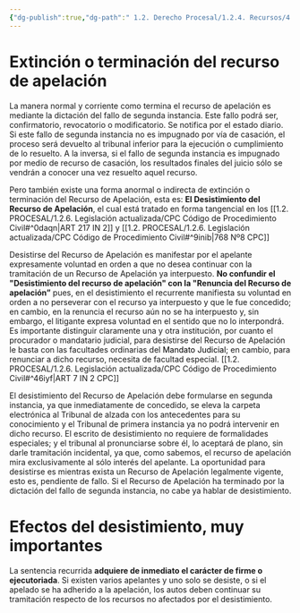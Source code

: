 ```yaml
---
{"dg-publish":true,"dg-path":" 1.2. Derecho Procesal/1.2.4. Recursos/4. Recurso de apelación/4.8. Extinción, terminación y desistimiento del recurso de apelación.md","permalink":"/1-2-derecho-procesal/1-2-4-recursos/4-recurso-de-apelacion/4-8-extincion-terminacion-y-desistimiento-del-recurso-de-apelacion/","tags":["Procesal"]}
---
```


# Extinción o terminación del recurso de apelación

La manera normal y corriente como termina el recurso de apelación es mediante la dictación del fallo de segunda instancia. Este fallo podrá ser, confirmatorio, revocatorio o modificatorio. Se notifica por el estado diario. Si este fallo de segunda instancia no es impugnado por vía de casación, el proceso será devuelto al tribunal inferior para la ejecución o cumplimiento de lo resuelto. A la inversa, si el fallo de segunda instancia es impugnado por medio de recurso de casación, los resultados finales del juicio sólo se vendrán a conocer una vez resuelto aquel recurso.

Pero también existe una forma anormal o indirecta de extinción o terminación del Recurso de Apelación, esta es: **El Desistimiento del Recurso de Apelación**, el cual está tratado en forma tangencial en los  [[1.2. PROCESAL/1.2.6. Legislación actualizada/CPC Código de Procedimiento Civil#^0daqn\|ART 217 IN 2]] y  [[1.2. PROCESAL/1.2.6. Legislación actualizada/CPC Código de Procedimiento Civil#^9inib\|768 Nº8 CPC]]

Desistirse del Recurso de Apelación es manifestar por el apelante expresamente voluntad en orden a que no desea continuar con la tramitación de un Recurso de Apelación ya interpuesto. **No confundir el "Desistimiento del recurso de apelación" con la "Renuncia del Recurso de apelación”** pues, en el desistimiento el recurrente manifiesta su voluntad en orden a no perseverar con el recurso ya interpuesto y que le fue concedido; en cambio, en la renuncia el recurso aún no se ha interpuesto y, sin embargo, el litigante expresa voluntad en el sentido que no lo interpondrá. Es importante distinguir claramente una y otra institución, por cuanto el procurador o mandatario judicial, para desistirse del Recurso de Apelación le basta con las facultades ordinarias del <mark style='background:var(--mk-color-red)'>Mandato Judicial</mark>; en cambio, para renunciar a dicho recurso, necesita de facultad especial.  [[1.2. PROCESAL/1.2.6. Legislación actualizada/CPC Código de Procedimiento Civil#^46iyf\|ART 7 IN 2 CPC]]

El desistimiento del Recurso de Apelación debe formularse en segunda instancia, ya que inmediatamente de concedido, se eleva la carpeta electrónica al Tribunal de alzada con los antecedentes para su conocimiento y el Tribunal de primera instancia ya no podrá intervenir en dicho recurso.
El escrito de desistimiento no requiere de formalidades especiales; y el tribunal al pronunciarse sobre él, lo aceptará de plano, sin darle tramitación incidental, ya que, como sabemos, el recurso de apelación mira exclusivamente al sólo interés del apelante.
La oportunidad para desistirse es mientras exista un Recurso de Apelación legalmente vigente, esto es, pendiente de fallo. Si el Recurso de Apelación ha terminado por la dictación del fallo de segunda instancia, no cabe ya hablar de desistimiento.

# Efectos del desistimiento, muy importantes

La sentencia recurrida **adquiere de inmediato el carácter de firme o ejecutoriada**. Si existen varios apelantes y uno solo se desiste, o si el apelado se ha adherido a la apelación, los autos deben continuar su tramitación respecto de los recursos no afectados por el desistimiento.
